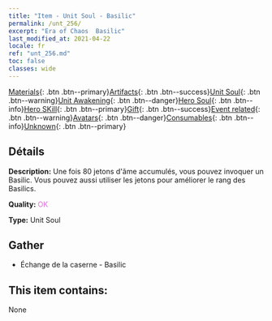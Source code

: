 ```yaml
---
title: "Item - Unit Soul - Basilic"
permalink: /unt_256/
excerpt: "Era of Chaos  Basilic"
last_modified_at: 2021-04-22
locale: fr
ref: "unt_256.md"
toc: false
classes: wide
---
```

 [Materials](/ItemsFR/){: .btn .btn--primary}[Artifacts](/ItemsFR/Artifacts/){: .btn .btn--success}[Unit Soul](/ItemsFR/UnitSoul/){: .btn .btn--warning}[Unit Awakening](/ItemsFR/UnitAwakening/){: .btn .btn--danger}[Hero Soul](/ItemsFR/HeroSoul/){: .btn .btn--info}[Hero SKill](/ItemsFR/HeroSkill/){: .btn .btn--primary}[Gift](/ItemsFR/Gift/){: .btn .btn--success}[Event related](/ItemsFR/Events/){: .btn .btn--warning}[Avatars](/ItemsFR/Avatars/){: .btn .btn--danger}[Consumables](/ItemsFR/Consumables/){: .btn .btn--info}[Unknown](/ItemsFR/Unknown/){: .btn .btn--primary}

## Détails
 **Description:** Une fois 80 jetons d'âme accumulés, vous pouvez invoquer un Basilic. Vous pouvez aussi utiliser les jetons pour améliorer le rang des Basilics.

 **Quality:** <span style="color: #DA70D6">OK</span>

 **Type:** Unit Soul

## Gather

*    Échange de la caserne - Basilic 

## This item contains:

  None

